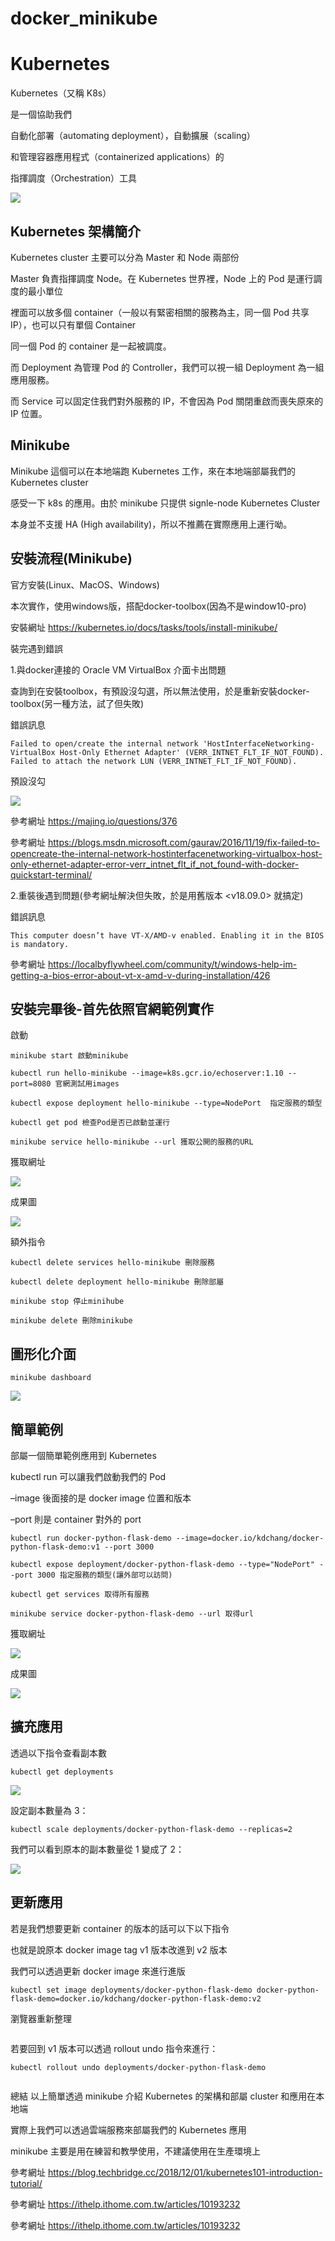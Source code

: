 # docker_minikube

# Kubernetes

Kubernetes（又稱 K8s）

是一個協助我們

自動化部署（automating deployment），自動擴展（scaling）

和管理容器應用程式（containerized applications）的

指揮調度（Orchestration）工具

![](https://github.com/a121514191/docker_minikube/blob/master/kubernetes-architecture.jpg)

## Kubernetes 架構簡介

Kubernetes cluster 主要可以分為 Master 和 Node 兩部份

Master 負責指揮調度 Node。在 Kubernetes 世界裡，Node 上的 Pod 是運行調度的最小單位

裡面可以放多個 container（一般以有緊密相關的服務為主，同一個 Pod 共享 IP），也可以只有單個 Container

同一個 Pod 的 container 是一起被調度。

而 Deployment 為管理 Pod 的 Controller，我們可以視一組 Deployment 為一組應用服務。

而 Service 可以固定住我們對外服務的 IP，不會因為 Pod 關閉重啟而喪失原來的 IP 位置。

## Minikube

Minikube 這個可以在本地端跑 Kubernetes 工作，來在本地端部屬我們的 Kubernetes cluster

感受一下 k8s 的應用。由於 minikube 只提供 signle-node Kubernetes Cluster

本身並不支援 HA (High availability)，所以不推薦在實際應用上運行呦。

## 安裝流程(Minikube)

官方安裝(Linux、MacOS、Windows)

本次實作，使用windows版，搭配docker-toolbox(因為不是window10-pro)

安裝網址 https://kubernetes.io/docs/tasks/tools/install-minikube/

裝完遇到錯誤

1.與docker連接的 Oracle VM VirtualBox 介面卡出問題

查詢到在安裝toolbox，有預設沒勾選，所以無法使用，於是重新安裝docker-toolbox(另一種方法，試了但失敗)

錯誤訊息
```
Failed to open/create the internal network 'HostInterfaceNetworking-VirtualBox Host-Only Ethernet Adapter' (VERR_INTNET_FLT_IF_NOT_FOUND).
Failed to attach the network LUN (VERR_INTNET_FLT_IF_NOT_FOUND).
```

預設沒勾

![](https://github.com/a121514191/docker_minikube/blob/master/Reason11-300x232.png)

參考網址 https://majing.io/questions/376

參考網址 https://blogs.msdn.microsoft.com/gaurav/2016/11/19/fix-failed-to-opencreate-the-internal-network-hostinterfacenetworking-virtualbox-host-only-ethernet-adapter-error-verr_intnet_flt_if_not_found-with-docker-quickstart-terminal/

2.重裝後遇到問題(參考網址解決但失敗，於是用舊版本 <v18.09.0> 就搞定)

錯誤訊息

```
This computer doesn’t have VT-X/AMD-v enabled. Enabling it in the BIOS is mandatory.
```

參考網址 https://localbyflywheel.com/community/t/windows-help-im-getting-a-bios-error-about-vt-x-amd-v-during-installation/426

## 安裝完畢後-首先依照官網範例實作

啟動

```
minikube start 啟動minikube

kubectl run hello-minikube --image=k8s.gcr.io/echoserver:1.10 --port=8080 官網測試用images

kubectl expose deployment hello-minikube --type=NodePort  指定服務的類型

kubectl get pod 檢查Pod是否已啟動並運行

minikube service hello-minikube --url 獲取公開的服務的URL
```

獲取網址

![](https://github.com/a121514191/docker_minikube/blob/master/uri.PNG)

成果圖

![](https://github.com/a121514191/docker_minikube/blob/master/result.PNG)

額外指令

```
kubectl delete services hello-minikube 刪除服務

kubectl delete deployment hello-minikube 刪除部屬

minikube stop 停止minihube

minikube delete 刪除minikube
```

## 圖形化介面

```
minikube dashboard 
```
![](https://github.com/a121514191/docker_minikube/blob/master/dashboard.PNG)

## 簡單範例

部屬一個簡單範例應用到 Kubernetes

kubectl run 可以讓我們啟動我們的 Pod

–image 後面接的是 docker image 位置和版本

–port 則是 container 對外的 port

```
kubectl run docker-python-flask-demo --image=docker.io/kdchang/docker-python-flask-demo:v1 --port 3000 

kubectl expose deployment/docker-python-flask-demo --type="NodePort" --port 3000 指定服務的類型(讓外部可以訪問)

kubectl get services 取得所有服務

minikube service docker-python-flask-demo --url 取得url
```

獲取網址

![](https://github.com/a121514191/docker_minikube/blob/master/python-url.PNG)

成果圖

![](https://github.com/a121514191/docker_minikube/blob/master/python-result.PNG)



## 擴充應用

透過以下指令查看副本數

```
kubectl get deployments
```
![](https://github.com/a121514191/docker_minikube/blob/master/deployments.PNG)

設定副本數量為 3：

```
kubectl scale deployments/docker-python-flask-demo --replicas=2
```

我們可以看到原本的副本數量從 1 變成了 2：

![](https://github.com/a121514191/docker_minikube/blob/master/deployments-2.PNG)

## 更新應用

若是我們想要更新 container 的版本的話可以下以下指令

也就是說原本 docker image tag v1 版本改進到 v2 版本

我們可以透過更新 docker image 來進行進版

```
kubectl set image deployments/docker-python-flask-demo docker-python-flask-demo=docker.io/kdchang/docker-python-flask-demo:v2
```

瀏覽器重新整理

![]()

若要回到 v1 版本可以透過 rollout undo 指令來進行：

```
kubectl rollout undo deployments/docker-python-flask-demo
```
![]()

總結
以上簡單透過 minikube 介紹 Kubernetes 的架構和部屬 cluster 和應用在本地端

實際上我們可以透過雲端服務來部屬我們的 Kubernetes 應用

minikube 主要是用在練習和教學使用，不建議使用在生產環境上

參考網址 https://blog.techbridge.cc/2018/12/01/kubernetes101-introduction-tutorial/

參考網址 https://ithelp.ithome.com.tw/articles/10193232

參考網址 https://ithelp.ithome.com.tw/articles/10193232
